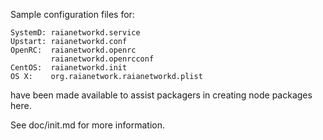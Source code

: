 Sample configuration files for:
```
SystemD: raianetworkd.service
Upstart: raianetworkd.conf
OpenRC:  raianetworkd.openrc
         raianetworkd.openrcconf
CentOS:  raianetworkd.init
OS X:    org.raianetwork.raianetworkd.plist
```
have been made available to assist packagers in creating node packages here.

See doc/init.md for more information.

